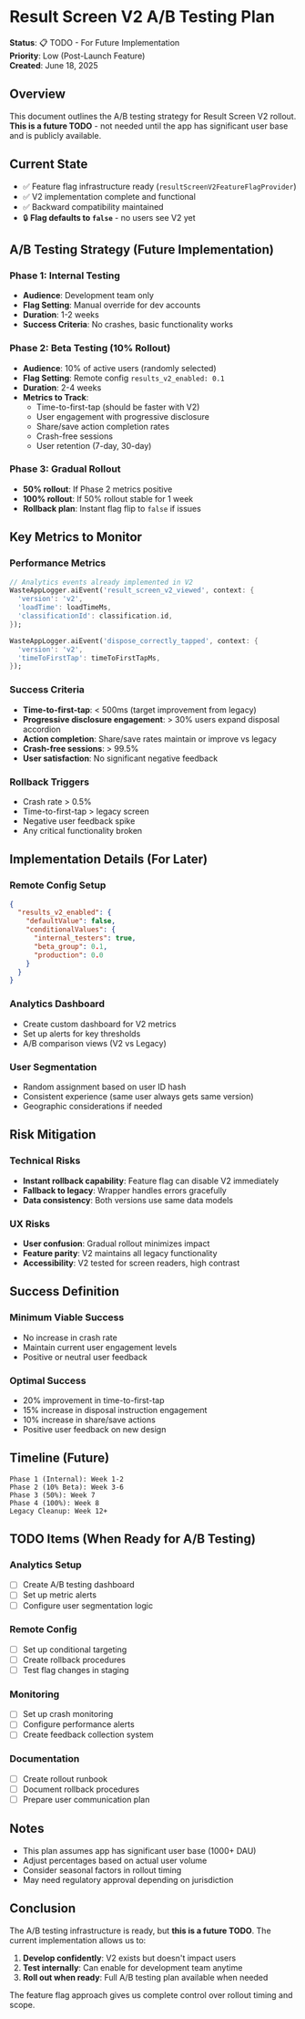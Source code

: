 # Result Screen V2 A/B Testing Plan

**Status**: 📋 TODO - For Future Implementation  
**Priority**: Low (Post-Launch Feature)  
**Created**: June 18, 2025

## Overview

This document outlines the A/B testing strategy for Result Screen V2 rollout. **This is a future TODO** - not needed until the app has significant user base and is publicly available.

## Current State

- ✅ Feature flag infrastructure ready (`resultScreenV2FeatureFlagProvider`)
- ✅ V2 implementation complete and functional
- ✅ Backward compatibility maintained
- 🔒 **Flag defaults to `false`** - no users see V2 yet

## A/B Testing Strategy (Future Implementation)

### Phase 1: Internal Testing
- **Audience**: Development team only
- **Flag Setting**: Manual override for dev accounts
- **Duration**: 1-2 weeks
- **Success Criteria**: No crashes, basic functionality works

### Phase 2: Beta Testing (10% Rollout)
- **Audience**: 10% of active users (randomly selected)
- **Flag Setting**: Remote config `results_v2_enabled: 0.1`
- **Duration**: 2-4 weeks
- **Metrics to Track**:
  - Time-to-first-tap (should be faster with V2)
  - User engagement with progressive disclosure
  - Share/save action completion rates
  - Crash-free sessions
  - User retention (7-day, 30-day)

### Phase 3: Gradual Rollout
- **50% rollout**: If Phase 2 metrics positive
- **100% rollout**: If 50% rollout stable for 1 week
- **Rollback plan**: Instant flag flip to `false` if issues

## Key Metrics to Monitor

### Performance Metrics
```dart
// Analytics events already implemented in V2
WasteAppLogger.aiEvent('result_screen_v2_viewed', context: {
  'version': 'v2',
  'loadTime': loadTimeMs,
  'classificationId': classification.id,
});

WasteAppLogger.aiEvent('dispose_correctly_tapped', context: {
  'version': 'v2',
  'timeToFirstTap': timeToFirstTapMs,
});
```

### Success Criteria
- **Time-to-first-tap**: < 500ms (target improvement from legacy)
- **Progressive disclosure engagement**: > 30% users expand disposal accordion
- **Action completion**: Share/save rates maintain or improve vs legacy
- **Crash-free sessions**: > 99.5%
- **User satisfaction**: No significant negative feedback

### Rollback Triggers
- Crash rate > 0.5%
- Time-to-first-tap > legacy screen
- Negative user feedback spike
- Any critical functionality broken

## Implementation Details (For Later)

### Remote Config Setup
```json
{
  "results_v2_enabled": {
    "defaultValue": false,
    "conditionalValues": {
      "internal_testers": true,
      "beta_group": 0.1,
      "production": 0.0
    }
  }
}
```

### Analytics Dashboard
- Create custom dashboard for V2 metrics
- Set up alerts for key thresholds
- A/B comparison views (V2 vs Legacy)

### User Segmentation
- Random assignment based on user ID hash
- Consistent experience (same user always gets same version)
- Geographic considerations if needed

## Risk Mitigation

### Technical Risks
- **Instant rollback capability**: Feature flag can disable V2 immediately
- **Fallback to legacy**: Wrapper handles errors gracefully
- **Data consistency**: Both versions use same data models

### UX Risks
- **User confusion**: Gradual rollout minimizes impact
- **Feature parity**: V2 maintains all legacy functionality
- **Accessibility**: V2 tested for screen readers, high contrast

## Success Definition

### Minimum Viable Success
- No increase in crash rate
- Maintain current user engagement levels
- Positive or neutral user feedback

### Optimal Success
- 20% improvement in time-to-first-tap
- 15% increase in disposal instruction engagement
- 10% increase in share/save actions
- Positive user feedback on new design

## Timeline (Future)

```
Phase 1 (Internal): Week 1-2
Phase 2 (10% Beta): Week 3-6
Phase 3 (50%): Week 7
Phase 4 (100%): Week 8
Legacy Cleanup: Week 12+
```

## TODO Items (When Ready for A/B Testing)

### Analytics Setup
- [ ] Create A/B testing dashboard
- [ ] Set up metric alerts
- [ ] Configure user segmentation logic

### Remote Config
- [ ] Set up conditional targeting
- [ ] Create rollback procedures
- [ ] Test flag changes in staging

### Monitoring
- [ ] Set up crash monitoring
- [ ] Configure performance alerts
- [ ] Create feedback collection system

### Documentation
- [ ] Create rollout runbook
- [ ] Document rollback procedures
- [ ] Prepare user communication plan

## Notes

- This plan assumes app has significant user base (1000+ DAU)
- Adjust percentages based on actual user volume
- Consider seasonal factors in rollout timing
- May need regulatory approval depending on jurisdiction

## Conclusion

The A/B testing infrastructure is ready, but **this is a future TODO**. The current implementation allows us to:

1. **Develop confidently**: V2 exists but doesn't impact users
2. **Test internally**: Can enable for development team anytime
3. **Roll out when ready**: Full A/B testing plan available when needed

The feature flag approach gives us complete control over rollout timing and scope. 